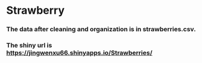 # Strawberry

### The data after cleaning and organization is in strawberries.csv.

### The shiny url is https://jingwenxu66.shinyapps.io/Strawberries/

